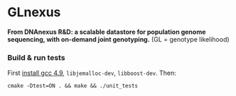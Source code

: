 # GLnexus
**From DNAnexus R&D: a scalable datastore for population genome sequencing, with on-demand joint genotyping.**
(GL = genotype likelihood)

### Build & run tests

First [install gcc 4.9](http://askubuntu.com/a/581497), `libjemalloc-dev`, `libboost-dev`. Then:

```
cmake -Dtest=ON . && make && ./unit_tests
```

